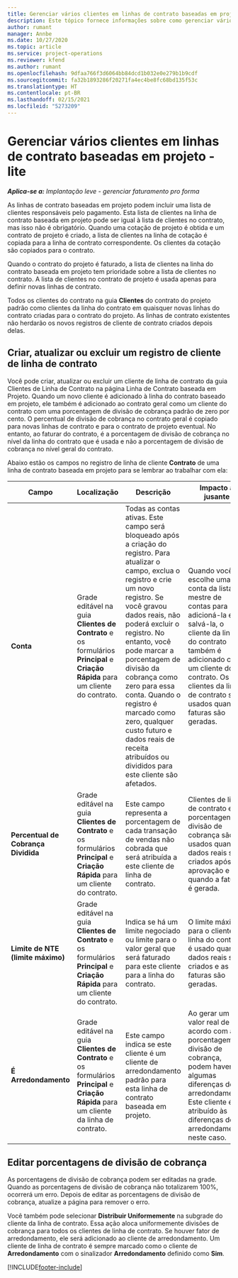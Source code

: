 ```yaml
---
title: Gerenciar vários clientes em linhas de contrato baseadas em projeto - lite
description: Este tópico fornece informações sobre como gerenciar vários cliente em linhas de contrato baseadas em projeto.
author: rumant
manager: Annbe
ms.date: 10/27/2020
ms.topic: article
ms.service: project-operations
ms.reviewer: kfend
ms.author: rumant
ms.openlocfilehash: 9dfaa766f3d6064bb84dcd1b032e0e279b1b9cdf
ms.sourcegitcommit: fa32b1893286f20271fa4ec4be8fc68bd135f53c
ms.translationtype: HT
ms.contentlocale: pt-BR
ms.lasthandoff: 02/15/2021
ms.locfileid: "5273209"
---
```

# <a name="manage-multiple-customers-on-project-based-contract-lines---lite"></a>Gerenciar vários clientes em linhas de contrato baseadas em projeto - lite

_**Aplica-se a:** Implantação leve - gerenciar faturamento pro forma_

As linhas de contrato baseadas em projeto podem incluir uma lista de clientes responsáveis pelo pagamento. Esta lista de clientes na linha de contrato baseada em projeto pode ser igual à lista de clientes no contrato, mas isso não é obrigatório. Quando uma cotação de projeto é obtida e um contrato de projeto é criado, a lista de clientes na linha de cotação é copiada para a linha de contrato correspondente. Os clientes da cotação são copiados para o contrato.

Quando o contrato do projeto é faturado, a lista de clientes na linha do contrato baseada em projeto tem prioridade sobre a lista de clientes no contrato. A lista de clientes no contrato de projeto é usada apenas para definir novas linhas de contrato.

Todos os clientes do contrato na guia **Clientes** do contrato do projeto padrão como clientes da linha do contrato em quaisquer novas linhas do contrato criadas para o contrato do projeto. As linhas de contrato existentes não herdarão os novos registros de cliente de contrato criados depois delas.

## <a name="create-update-or-delete-a-contract-line-customer-record"></a>Criar, atualizar ou excluir um registro de cliente de linha de contrato

Você pode criar, atualizar ou excluir um cliente de linha de contrato da guia Clientes de Linha de Contrato na página Linha de Contrato baseada em Projeto. Quando um novo cliente é adicionado à linha do contrato baseado em projeto, ele também é adicionado ao contrato geral como um cliente do contrato com uma porcentagem de divisão de cobrança padrão de zero por cento. O percentual de divisão de cobrança no contrato geral é copiado para novas linhas de contrato e para o contrato de projeto eventual. No entanto, ao faturar do contrato, é a porcentagem de divisão de cobrança no nível da linha do contrato que é usada e não a porcentagem de divisão de cobrança no nível geral do contrato.

Abaixo estão os campos no registro de linha de cliente **Contrato** de uma linha de contrato baseada em projeto para se lembrar ao trabalhar com ela:

| Campo | Localização | Descrição | Impacto a jusante |
| --- | --- | --- | --- |
| **Conta** | Grade editável na guia **Clientes de Contrato** e os formulários **Principal** e **Criação Rápida** para um cliente do contrato. | Todas as contas ativas. Este campo será bloqueado após a criação do registro. Para atualizar o campo, exclua o registro e crie um novo registro. Se você gravou dados reais, não poderá excluir o registro. No entanto, você pode marcar a porcentagem de divisão da cobrança como zero para essa conta. Quando o registro é marcado como zero, qualquer custo futuro e dados reais de receita atribuídos ou divididos para este cliente são afetados. | Quando você escolhe uma conta da lista mestre de contas para adicioná-la e salvá-la, o cliente da linha do contrato também é adicionado como um cliente do contrato. Os clientes da linha de contrato são usados quando faturas são geradas. |
| **Percentual de Cobrança Dividida** | Grade editável na guia **Clientes de Contrato** e os formulários **Principal** e **Criação Rápida** para um cliente do contrato. | Este campo representa a porcentagem de cada transação de vendas não cobrada que será atribuída a este cliente de linha de contrato. | Clientes de linha de contrato e porcentagens de divisão de cobrança são usados quando dados reais são criados após a aprovação e quando a fatura é gerada. |
| **Limite de NTE (limite máximo)** | Grade editável na guia **Clientes de Contrato** e os formulários **Principal** e **Criação Rápida** para um cliente do contrato. | Indica se há um limite negociado ou limite para o valor geral que será faturado para este cliente para a linha do contrato. | O limite máximo para o cliente da linha do contrato é usado quando dados reais são criados e as faturas são geradas. |
| **É Arredondamento** | Grade editável na guia **Clientes de Contrato** e os formulários **Principal** e **Criação Rápida** para um cliente da linha de contrato. | Este campo indica se este cliente é um cliente de arredondamento padrão para esta linha de contrato baseada em projeto. | Ao gerar um valor real de acordo com a porcentagem de divisão de cobrança, podem haver algumas diferenças de arredondamento. Este cliente é atribuído às diferenças de arredondamento neste caso. |

## <a name="edit-billing-split-percentages"></a>Editar porcentagens de divisão de cobrança

As porcentagens de divisão de cobrança podem ser editadas na grade. Quando as porcentagens de divisão de cobrança não totalizarem 100%, ocorrerá um erro. Depois de editar as porcentagens de divisão de cobrança, atualize a página para remover o erro.

Você também pode selecionar **Distribuir Uniformemente** na subgrade do cliente da linha de contrato. Essa ação aloca uniformemente divisões de cobrança para todos os clientes de linha de contrato. Se houver fator de arredondamento, ele será adicionado ao cliente de arredondamento. Um cliente de linha de contrato é sempre marcado como o cliente de **Arredondamento** com o sinalizador **Arredondamento** definido como **Sim**.


[!INCLUDE[footer-include](../../includes/footer-banner.md)]